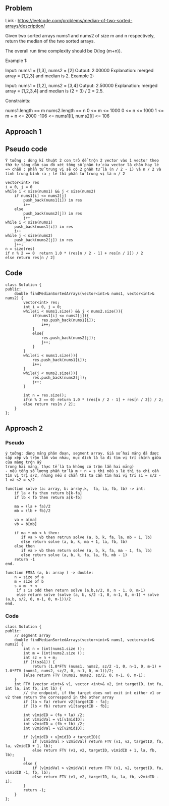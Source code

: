 ## Problem

Link : https://leetcode.com/problems/median-of-two-sorted-arrays/description/

Given two sorted arrays nums1 and nums2 of size m and n respectively, return the median of the two sorted arrays.

The overall run time complexity should be O(log (m+n)).

 

Example 1:

Input: nums1 = [1,3], nums2 = [2]
Output: 2.00000
Explanation: merged array = [1,2,3] and median is 2.
Example 2:

Input: nums1 = [1,2], nums2 = [3,4]
Output: 2.50000
Explanation: merged array = [1,2,3,4] and median is (2 + 3) / 2 = 2.5.
 

Constraints:

nums1.length == m
nums2.length == n
0 <= m <= 1000
0 <= n <= 1000
1 <= m + n <= 2000
-106 <= nums1[i], nums2[i] <= 106

## Approach 1
## Pseudo code
```
Ý tưởng : dùng kĩ thuật 2 con trỏ để trộn 2 vector vào 1 vector theo thứ tự tăng dần sau đó xét tổng số phần tử của vector là chẳn hay lẻ => chẵn : phần tử trung vị sẽ có 2 phần tử là (n / 2 - 1) và n / 2 và tính trung bình ra ; lẻ thì phần tử trung vị là n / 2

vector<int> res
i = 0, j = 0
while i < size(nums1) && j < size(nums2)
    if nums1[i] <= nums2[j]
        push_back(nums1[i]) in res
        i++
    else
        push_back(nums2[j]) in res
        j++
while i < size(nums1)
    push_back(nums1[i]) in res
    i++
while j < size(nums2)
    push_back(nums2[j]) in res
    j++;
n = size(res)
if n % 2 == 0  return 1.0 * (res[n / 2 - 1] + res[n / 2]) / 2
else return res[n / 2]

```
## Code
```
class Solution {
public:
    double findMedianSortedArrays(vector<int>& nums1, vector<int>& nums2) {
        vector<int> res;
        int i = 0, j = 0;
        while(i < nums1.size() && j < nums2.size()){
            if(nums1[i] <= nums2[j]){
                res.push_back(nums1[i]);
                i++;
            }
            else{
                res.push_back(nums2[j]);
                j++;
            }
        }
        while(i < nums1.size()){
            res.push_back(nums1[i]);
            i++;
        }
        while(j < nums2.size()){
            res.push_back(nums2[j]);
            j++;
        }

        int n = res.size();
        if(n % 2 == 0) return 1.0 * (res[n / 2 - 1] + res[n / 2]) / 2;
        else return res[n / 2];
    }
};
```

## Approach 2
### Pseudo
```
ý tưởng: dùng mảng phân đoạn, segment array. Giả sử hai mảng đã được sắp xếp và trộn lẫn vào nhau, mục đích là ta đi tìm vị trí chính giữa của mảng trộn ấy
trong hai mảng, thực tế là ta không có trộn lẫn hai mảng)
- nếu tổng số lượng phần tử là m + n = s thì nếu s lẻ thì ta chỉ cần tìm vị trị s/2, nhưng nếu s chẳn thì ta cần tìm hai vị trí s1 = s/2 - 1 và s2 = s/2

function solve (a: array, b: array,k,  fa, la, fb, lb) -> int:
    if la < fa then return b[k-fa]
    if lb < fb then return a[k-fb]

    ma = (la + fa)/2
    mb = (lb + fb)/2

    va = a[ma]
    vb = b[mb]

    if ma + mb < k then:
       if va > vb then retrun solve (a, b, k, fa, la, mb + 1, lb)
       else return solve (a, b, k, ma + 1, la, fb, lb)
    else then
       if va > vb then return solve (a, b, k, fa, ma - 1, fa, lb)
       else return solve (a, b, k, fa, la, fb, mb - 1)
    return -1
end.

function FMSA (a, b: array ) -> double:
    n = size of a
    m = size of b
    s = m  + n
     if s is odd then return solve (a,b,s/2, 0, n - 1, 0, m-1)
     else return solve (solve (a, b, s/2 -1, 0, n-1, 0, m-1) + solve (a,b, s/2, 0, n-1, 0, m-1))/2
end.

```
### Code
```
class Solution {
public:
    // segment array
    double findMedianSortedArrays(vector<int>& nums1, vector<int>& nums2) {
        int n = (int)nums1.size ();
        int m = (int)nums2.size ();
        int sz = n + m;
        if (!(sz&1)) {
            return (1.0*FTV (nums1, nums2, sz/2 -1, 0, n-1, 0, m-1) + 1.0*FTV (nums1, nums2, sz/2, 0, n-1, 0, m-1))/2;
        }else return FTV (nums1, nums2, sz/2, 0, n-1, 0, m-1);
    }
    int FTV (vector <int>& v1, vector <int>& v2, int targetID, int fa, int la, int fb, int lb) {
        // the endpoint, if the target does not exit int either v1 or v2 then return the correspond in the other array
        if (la < fa) return v2[targetID - fa];
        if (lb < fb) return v1[targetID - fb];

        int v1midID = (fa + la) /2;
        int v1midVal = v1[v1midID];
        int v2midID = (fb + lb) /2;
        int v2midVal = v2[v2midID];

        if (v1midID + v2midID < targetID){
            if (v1midVal > v2midVal) return FTV (v1, v2, targetID, fa, la, v2midID + 1, lb);
            else return FTV (v1, v2, targetID, v1midID + 1, la, fb, lb);
        }
        else {
            if (v1midVal > v2midVal) return FTV (v1, v2, targetID, fa, v1midID -1, fb, lb);
            else return FTV (v1, v2, targetID, fa, la, fb, v2midID - 1);
        }
        return -1;
    }
};
```
